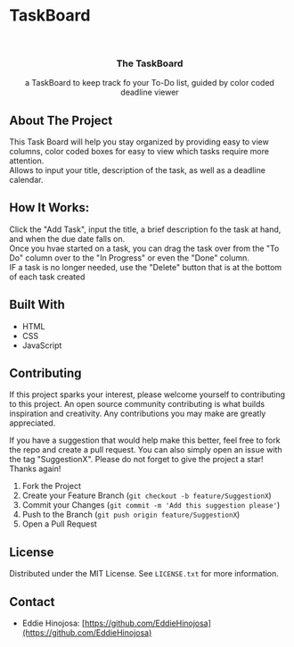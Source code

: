# TaskBoard

<!-- PROJECT title -->
<br />
<div align="center">
    <h3 align="center">The TaskBoard</h3>
    <p align="center">
    a TaskBoard to keep track fo your To-Do list, guided by color coded deadline viewer</p>
</div>




<!-- ABOUT THE PROJECT -->
## About The Project

<p>This Task Board will help you stay organized by providing easy to view columns, color coded boxes for easy to view which tasks require more attention.<br>
Allows to input your title, description of the task, as well as a deadline calendar.
</p>


## How It Works:

<p>Click the "Add Task", input the title, a brief description fo the task at hand, and when the due date falls on. <br>
Once you hvae started on a task, you can drag the task over from the "To Do" column over to the "In Progress" or even the "Done" column. <br>
IF a task is no longer needed, use the "Delete" button that is at the bottom of each task created </p>






## Built With

* HTML
* CSS
* JavaScript



<!-- CONTRIBUTING -->
## Contributing

If this project sparks your interest, please welcome yourself to contributing to this project. An open source community contributing is what builds inspiration and creativity. Any contributions you may make are greatly appreciated.

If you have a suggestion that would help make this better, feel free to fork the repo and create a pull request. You can also simply open an issue with the tag "SuggestionX".
Please do not forget to give the project a star! Thanks again!

1. Fork the Project
2. Create your Feature Branch (`git checkout -b feature/SuggestionX`)
3. Commit your Changes (`git commit -m 'Add this suggestion please'`)
4. Push to the Branch (`git push origin feature/SuggestionX`)
5. Open a Pull Request





<!-- LICENSE -->
## License

Distributed under the MIT License. See `LICENSE.txt` for more information.





<!-- CONTACT -->
## Contact

* Eddie Hinojosa: [https://github.com/EddieHinojosa](https://github.com/EddieHinojosa)





